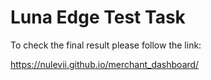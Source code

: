 # Luna Edge Test Task

To check the final result please follow the link:

https://nulevii.github.io/merchant_dashboard/


